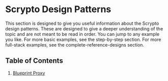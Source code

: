 # Scrypto Design Patterns
This section is designed to give you useful information about the Scrypto design patterns. These are designed to give a deeper understanding of the topic and are not meant to be read in order. You can jump to any example you like. For more basic examples, see the step-by-step section. For more full-stack examples, see the complete-reference-designs section.

## Table of Contents

1. [Blueprint Proxy](./01-blueprint-proxy)
